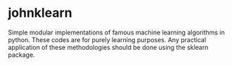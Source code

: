 # johnklearn
Simple modular implementations of famous machine learning algorithms in python. These codes are for purely learning purposes.  Any practical application of these methodologies should be done using the sklearn package.
